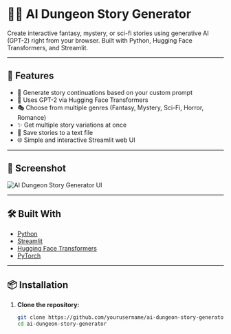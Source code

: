 # 🧙‍♂️ AI Dungeon Story Generator

Create interactive fantasy, mystery, or sci-fi stories using generative AI (GPT-2) right from your browser. Built with Python, Hugging Face Transformers, and Streamlit.

---

## 🚀 Features

- 📖 Generate story continuations based on your custom prompt  
- 🧠 Uses GPT-2 via Hugging Face Transformers  
- 🎭 Choose from multiple genres (Fantasy, Mystery, Sci-Fi, Horror, Romance)  
- ✨ Get multiple story variations at once  
- 💾 Save stories to a text file  
- 🌐 Simple and interactive Streamlit web UI

---

## 📸 Screenshot

![AI Dungeon Story Generator UI](https://i.imgur.com/H4Z6l6P.png) <!-- optional: add screenshot of your UI -->

---

## 🛠️ Built With

- [Python](https://www.python.org/)
- [Streamlit](https://streamlit.io/)
- [Hugging Face Transformers](https://huggingface.co/transformers/)
- [PyTorch](https://pytorch.org/)

---

## 📦 Installation

1. **Clone the repository:**
   ```bash
   git clone https://github.com/yourusername/ai-dungeon-story-generator.git
   cd ai-dungeon-story-generator

